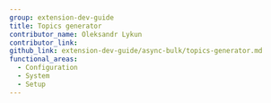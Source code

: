 ```yaml
---
group: extension-dev-guide
title: Topics generator
contributor_name: Oleksandr Lykun
contributor_link: 
github_link: extension-dev-guide/async-bulk/topics-generator.md
functional_areas:
  - Configuration
  - System
  - Setup
---
```



